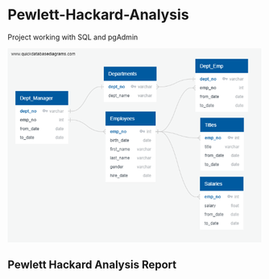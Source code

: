 # Pewlett-Hackard-Analysis
Project working with SQL and pgAdmin

![EmployeeDB](https://github.com/ejlaflure/Pewlett-Hackard-Analysis/blob/master/EmployeeDB.png)

## Pewlett Hackard Analysis Report
